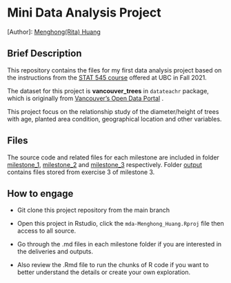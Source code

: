 Mini Data Analysis Project
================

\[Author\]: [Menghong(Rita) Huang](https://github.com/rossmaryHuang)

## Brief Description

This repository contains the files for my first data analysis project
based on the instructions from the [STAT 545
course](https://stat545.stat.ubc.ca/course/) offered at UBC in Fall
2021.

The dataset for this project is **vancouver_trees** in `datateachr`
package, which is originally from [Vancouver’s Open Data
Portal](https://opendata.vancouver.ca/explore/dataset/street-trees/information/?disjunctive.species_name&disjunctive.common_name&disjunctive.height_range_id)
.

This project focus on the relationship study of the diameter/height of
trees with age, planted area condition, geographical location and other
variables.

## Files

The source code and related files for each milestone are included in
folder
[milestone_1](https://github.com/stat545ubc-2021/mda-Menghong_Huang/blob/main/milestone_1),
[milestone_2](https://github.com/stat545ubc-2021/mda-Menghong_Huang/blob/main/milestone_2)
and
[milestone_3](https://github.com/stat545ubc-2021/mda-Menghong_Huang/blob/main/milestone_3)
respectively. Folder
[output](https://github.com/stat545ubc-2021/mda-Menghong_Huang/blob/main/output)
contains files stored from exercise 3 of milestone 3.

## How to engage

-   Git clone this project repository from the main branch

-   Open this project in Rstudio, click the `mda-Menghong_Huang.Rproj`
    file then access to all source.

-   Go through the .md files in each milestone folder if you are
    interested in the deliveries and outputs.

-   Also review the .Rmd file to run the chunks of R code if you want to
    better understand the details or create your own exploration.
